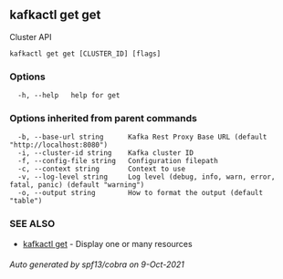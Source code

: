 ## kafkactl get get

Cluster API

```
kafkactl get get [CLUSTER_ID] [flags]
```

### Options

```
  -h, --help   help for get
```

### Options inherited from parent commands

```
  -b, --base-url string      Kafka Rest Proxy Base URL (default "http://localhost:8080")
  -i, --cluster-id string    Kafka cluster ID
  -f, --config-file string   Configuration filepath
  -c, --context string       Context to use
  -v, --log-level string     Log level (debug, info, warn, error, fatal, panic) (default "warning")
  -o, --output string        How to format the output (default "table")
```

### SEE ALSO

* [kafkactl get](kafkactl_get.md)	 - Display one or many resources

###### Auto generated by spf13/cobra on 9-Oct-2021

